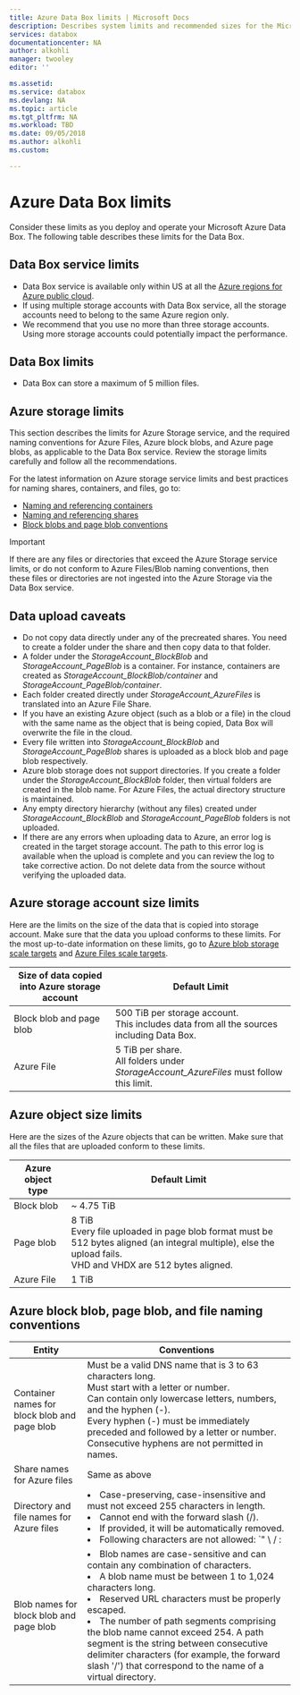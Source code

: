 ```yaml
---
title: Azure Data Box limits | Microsoft Docs
description: Describes system limits and recommended sizes for the Microsoft Azure Data Box components and connections.
services: databox
documentationcenter: NA
author: alkohli
manager: twooley
editor: ''

ms.assetid: 
ms.service: databox
ms.devlang: NA
ms.topic: article
ms.tgt_pltfrm: NA
ms.workload: TBD
ms.date: 09/05/2018
ms.author: alkohli
ms.custom: 

---
```

# Azure Data Box limits

Consider these limits as you deploy and operate your Microsoft Azure Data Box. The following table describes these limits for the Data Box.


## Data Box service limits

 - Data Box service is available only within US at all the [Azure regions for Azure public cloud](https://azure.microsoft.com/regions/).
 - If using multiple storage accounts with Data Box service, all the storage accounts need to belong to the same Azure region only.
 - We recommend that you use no more than three storage accounts. Using more storage accounts could potentially impact the performance.

## Data Box limits

- Data Box can store a maximum of 5 million files.

## Azure storage limits

This section describes the limits for Azure Storage service, and the required naming conventions for Azure Files, Azure block blobs, and Azure page blobs, as applicable to the Data Box service. Review the storage limits carefully and follow all the recommendations.

For the latest information on Azure storage service limits and best practices for naming shares, containers, and files, go to:

- [Naming and referencing containers](https://docs.microsoft.com/rest/api/storageservices/naming-and-referencing-containers--blobs--and-metadata)
- [Naming and referencing shares](https://docs.microsoft.com/rest/api/storageservices/naming-and-referencing-shares--directories--files--and-metadata)
- [Block blobs and page blob conventions](https://docs.microsoft.com/rest/api/storageservices/understanding-block-blobs--append-blobs--and-page-blobs)

> [!IMPORTANT]
> If there are any files or directories that exceed the Azure Storage service limits, or do not conform to Azure Files/Blob naming conventions, then these files or directories are not ingested into the Azure Storage via the Data Box service.

## Data upload caveats

- Do not copy data directly under any of the precreated shares. You need to create a folder under the share and then copy data to that folder.
- A folder under the *StorageAccount_BlockBlob* and *StorageAccount_PageBlob* is a container. For instance, containers are created as *StorageAccount_BlockBlob/container* and *StorageAccount_PageBlob/container*.
- Each folder created directly under *StorageAccount_AzureFiles* is translated into an Azure File Share.
- If you have an existing Azure object (such as a blob or a file) in the cloud with the same name as the object that is being copied, Data Box will overwrite the file in the cloud.
- Every file written into *StorageAccount_BlockBlob* and *StorageAccount_PageBlob* shares is uploaded as a block blob and page blob respectively.
- Azure blob storage does not support directories. If you create a folder under the *StorageAccount_BlockBlob* folder, then virtual folders are created in the blob name. For Azure Files, the actual directory structure is maintained.
- Any empty directory hierarchy (without any files) created under *StorageAccount_BlockBlob* and *StorageAccount_PageBlob* folders is not uploaded.
- If there are any errors when uploading data to Azure, an error log is created in the target storage account. The path to this error log is available when the upload is complete and you can review the log to take corrective action. Do not delete data from the source without verifying the uploaded data.

## Azure storage account size limits

Here are the limits on the size of the data that is copied into storage account. Make sure that the data you upload conforms to these limits. For the most up-to-date information on these limits, go to [Azure blob storage scale targets](https://docs.microsoft.com/azure/storage/common/storage-scalability-targets#azure-blob-storage-scale-targets) and [Azure Files scale targets](https://docs.microsoft.com/azure/storage/common/storage-scalability-targets#azure-files-scale-targets).

| Size of data copied into Azure storage account                      | Default Limit          |
|---------------------------------------------------------------------|------------------------|
| Block blob and page blob                                            | 500 TiB per storage account. <br> This includes data from all the sources including Data Box.|
| Azure File                                                          | 5 TiB per share.<br> All folders under *StorageAccount_AzureFiles* must follow this limit.       |

## Azure object size limits

Here are the sizes of the Azure objects that can be written. Make sure that all the files that are uploaded conform to these limits.

| Azure object type | Default Limit                                             |
|-------------------|-----------------------------------------------------------|
| Block blob        | ~ 4.75 TiB                                                 |
| Page blob         | 8 TiB <br> Every file uploaded in page blob format must be 512 bytes aligned (an integral multiple), else the upload fails. <br> VHD and VHDX are 512 bytes aligned. |
| Azure File        | 1 TiB                                                      |

## Azure block blob, page blob, and file naming conventions

| Entity                                       | Conventions                                                                                                                                                                                                                                                                                                               |
|----------------------------------------------|---------------------------------------------------------------------------------------------------------------------------------------------------------------------------------------------------------------------------------------------------------------------------------------------------------------------------|
| Container names for block blob and page blob | Must be a valid DNS name that is 3 to 63 characters long. <br>  Must start with a letter or number. <br> Can contain only lowercase letters, numbers, and the hyphen (-). <br> Every hyphen (-) must be immediately preceded and followed by a letter or number. <br> Consecutive hyphens are not permitted in names. |
| Share names for Azure files                  | Same as above                                                                                                                                                                                                                                                                                                             |
| Directory and file names for Azure files     |<li> Case-preserving, case-insensitive and must not exceed 255 characters in length. </li><li> Cannot end with the forward slash (/). </li><li>If provided, it will be automatically removed. </li><li> Following characters are not allowed: `" \ / : | < > * ?`</li><li> Reserved URL characters must be properly escaped. </li><li> Illegal URL path characters are not allowed. Code points like \uE000 are not valid Unicode characters. Some ASCII or Unicode characters, like control characters (0x00 to 0x1F, \u0081, etc.), are also not allowed. For rules governing Unicode strings in HTTP/1.1 see RFC 2616, Section 2.2: Basic Rules and RFC 3987. </li><li> Following file names are not allowed: LPT1, LPT2, LPT3, LPT4, LPT5, LPT6, LPT7, LPT8, LPT9, COM1, COM2, COM3, COM4, COM5, COM6, COM7, COM8, COM9, PRN, AUX, NUL, CON, CLOCK$, dot character (.), and two dot characters (..).</li>|
| Blob names for block blob and page blob      | </li><li>Blob names are case-sensitive and can contain any combination of characters. </li><li>A blob name must be between 1 to 1,024 characters long. </li><li>Reserved URL characters must be properly escaped. </li><li>The number of path segments comprising the blob name cannot exceed 254. A path segment is the string between consecutive delimiter characters (for example, the forward slash '/') that correspond to the name of a virtual directory.</li> |
